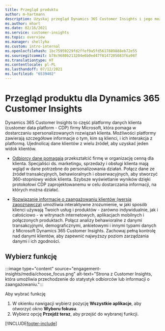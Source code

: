 ```yaml
---
title: Przegląd produktu
author: m-hartmann
description: Uzyskaj przegląd Dynamics 365 Customer Insights i jego możliwości.
ms.author: mhart
ms.date: 02/16/2021
ms.service: customer-insights
ms.topic: overview
ms.manager: shellyha
ms.custom: intro-internal
ms.openlocfilehash: 1bc75959229fd2ffef9a5fd5617889888eb72e55
ms.sourcegitcommit: b78c9680b213204e6b0ed47f0147205083f6a98f
ms.translationtype: HT
ms.contentlocale: pl-PL
ms.lasthandoff: 07/12/2021
ms.locfileid: "6539402"
---
```

# <a name="product-overview-for-dynamics-365-customer-insights"></a>Przegląd produktu dla Dynamics 365 Customer Insights

Dynamics 365 Customer Insights to część platformy danych klienta (customer data platform - CDP) firmy Microsoft, która pomaga w dostarczaniu spersonalizowanych rozwiązań klienta. Możliwości platformy zawierają szczegółowe informacje o tym, kim są klienci, i ich interakcja z platformą. Ujednolicaj dane klientów z wielu źródeł, aby uzyskać jeden widok klientów.


- [Odbiorcy dane pomagają](audience-insights/overview.md) przekształcić firmę w organizację cenną dla klienta. Specjaliści ds. marketingu, sprzedaży i obsługi klienta mają wgląd w dane potrzebne do personalizowania działań. Połącz dane ze źródeł transakcyjnych, behawioralnych i obserwacyjnych, aby stworzyć 360-stopniowy widok klienta. Szybsze wyświetlanie wyników dzięki protokołowi CDP zaprojektowanemu w celu dostarczania informacji, na których można działać. 

- [Rozwiązanie informacje o zaangażowaniu klientów (wersja zapoznawcza)](engagement-insights/index.yml) umożliwia interaktywne zrozumienie, w jaki sposób klienci używają Twoich usług i produktów - zarówno indywidualnie, jak i całościowo - w witrynach internetowych, aplikacjach mobilnych i połączonych produktach. Połącz analizy behawioralne z danymi transakcyjnymi, demograficznymi, ankietowymi i innymi typami danych z Microsoft Dynamics 365 Customer Insights. Zachowaj pełną kontrolę nad danymi klientów, aby zapewnić najwyższy poziom zarządzania danymi i ich zgodności.
 
## <a name="choose-a-capability"></a>Wybierz funkcję

:::image type="content" source="engagement-insights/media/choose_focus.png" alt-text="Strona z Customer Insights, która umożliwia przechodzenie do statystyk odbiorców lub informacji o zaangażowaniu.":::

Aby wybrać funkcję

1. W okienku nawigacji wybierz pozycję **Wszystkie aplikacje**, aby otworzyć okno **Wyboru fokusu**.
1. Wybierz opcję **Przejdź teraz**, aby przejść do wybranej funkcji.


[!INCLUDE[footer-include](includes/footer-banner.md)]